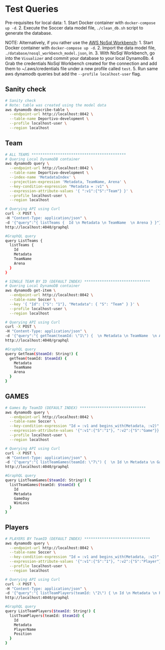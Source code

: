 # Test Queries

Pre-requisites for local data:
    1. Start Docker container with `docker-compose up -d`.
    2. Execute the Soccer data model file, `./clean_db.sh` script to generate the database.

NOTE: Alternatively, if you rather use the [AWS NoSql Workbench](https://docs.aws.amazon.com/amazondynamodb/latest/developerguide/workbench.settingup.html):
    1. Start Docker container with `docker-compose up -d`.
    2. Import the data model file, `./database/nosql_workbench_model.json`, in.
    3. With NoSql Workbench, go into the `Visualizer` and commit your database to your local DynamoBb.
    4  Grab the credentials NoSql Workbench created for the connection and add them to ~/.aws/credentials file under a new profile called `test`.
    5. Run same aws dynamodb queries but add the `--profile localhost-user` flag.

## Sanity check

```bash
# Sanity check
# Note: table was created using the model data
aws dynamodb describe-table \
  --endpoint-url http://localhost:8042 \
  --table-name Deportivo-development \
  --profile localhost-user \
  --region localhost
```

## Team

```bash
# ALL TEAMS *******************************************
# Quering Local DynamoDB container
aws dynamodb query \
  --endpoint-url http://localhost:8042 \
  --table-name Deportivo-development \
  --index-name 'MetadataIndex' \
  --projection-expression 'Metadata, TeamName, Arena' \
  --key-condition-expression "Metadata = :v1" \
  --expression-attribute-values '{ ":v1":{"S":"Team"} }' \
  --profile localhost-user \
  --region localhost

# Querying API using Curl
curl -X POST \
-H "Content-Type: application/json" \
-d '{"query":"{ listTeams {  Id \n Metadata \n TeamName  \n Arena } }"}' \
http://localhost:4040/graphql

#GraphQL query
query ListTeams {
  listTeams {
    Id
    Metadata
    TeamName
    Arena
  }
}

# SINGLE TEAM BY ID (DEFAULT INDEX) ******************************
# Quering Local DynamoDB container
aws dynamodb get-item \
  --endpoint-url http://localhost:8042 \
  --table-name Soccer \
  --key '{ "Id": {"S": "1"}, "Metadata": { "S": "Team" } }' \
  --profile localhost-user \
  --region localhost

# Querying API using Curl
curl -X POST \
-H "Content-Type: application/json" \
-d '{"query":"{ getTeam(teamId: \"1\") {  \n Metadata \n TeamName  \n Arena \n } }"}' \
http://localhost:4040/graphql

#GraphQL query
query GetTeam($teamId: String!) {
  getTeam(teamId: $teamId) {
    Metadata
    TeamName
    Arena
  }
}
```

## GAMES

```bash
# Games By TeamID (DEFAULT INDEX) ******************************
aws dynamodb query \
  --endpoint-url http://localhost:8042 \
  --table-name Soccer \
  --key-condition-expression "Id = :v1 and begins_with(Metadata, :v2)" \
  --expression-attribute-values '{":v1":{"S":"1"}, ":v2":{"S":"Game"}}' \
  --profile localhost-user \
  --region localhost

# Querying API using Curl
curl -X POST \
-H "Content-Type: application/json" \
-d '{"query":"{ listTeamGames(teamId: \"7\") {  \n Id \n Metadata \n GameDay \n WinLoss \n } }"}' \
http://localhost:4040/graphql

#GraphQL query
query ListTeamGames($teamId: String!) {
  listTeamGames(teamId: $teamId) {
    Id
    Metadata
    GameDay
    WinLoss
  }
}
```

## Players

```bash
# PLAYERS BY TeamID (DEFAULT INDEX) ******************************
aws dynamodb query \
  --endpoint-url http://localhost:8042 \
  --table-name Soccer \
  --key-condition-expression "Id = :v1 and begins_with(Metadata, :v2)" \
  --expression-attribute-values '{":v1":{"S":"1"}, ":v2":{"S":"Player"}}' \
  --profile localhost-user \
  --region localhost

# Querying API using Curl
curl -X POST \
-H "Content-Type: application/json" \
-d '{"query":"{ listTeamPlayers(teamId: \"2\") { \n Id \n Metadata \n PlayerName \n Position \n } }"}' \
http://localhost:4040/graphql

#GraphQL query
query ListTeamPlayers($teamId: String!) {
  listTeamPlayers(teamId: $teamId) {
    Id
    Metadata
    PlayerName
    Position
  }
}
```
